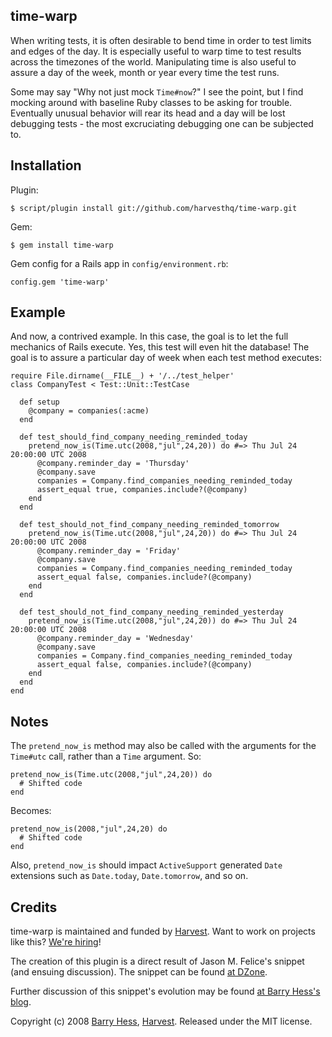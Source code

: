 ## time-warp

When writing tests, it is often desirable to bend time in order to test limits and edges of the day.  It is especially useful to warp time to test results across the timezones of the world.  Manipulating time is also useful to assure a day of the week, month or year every time the test runs.

Some may say "Why not just mock `Time#now`?"  I see the point, but I find mocking around with baseline Ruby classes to be asking for trouble.  Eventually unusual behavior will rear its head and a day will be lost debugging tests - the most excruciating debugging one can be subjected to.


## Installation

Plugin:

    $ script/plugin install git://github.com/harvesthq/time-warp.git

Gem:

    $ gem install time-warp

Gem config for a Rails app in `config/environment.rb`:

    config.gem 'time-warp'

## Example

And now, a contrived example.  In this case, the goal is to let the full mechanics of Rails execute.  Yes, this test will even hit the database! The goal is to assure a particular day of week when each test method executes:

    require File.dirname(__FILE__) + '/../test_helper'
    class CompanyTest < Test::Unit::TestCase

      def setup
        @company = companies(:acme)
      end

      def test_should_find_company_needing_reminded_today
        pretend_now_is(Time.utc(2008,"jul",24,20)) do #=> Thu Jul 24 20:00:00 UTC 2008
          @company.reminder_day = 'Thursday'
          @company.save
          companies = Company.find_companies_needing_reminded_today
          assert_equal true, companies.include?(@company)
        end
      end

      def test_should_not_find_company_needing_reminded_tomorrow
        pretend_now_is(Time.utc(2008,"jul",24,20)) do #=> Thu Jul 24 20:00:00 UTC 2008
          @company.reminder_day = 'Friday'
          @company.save
          companies = Company.find_companies_needing_reminded_today
          assert_equal false, companies.include?(@company)
        end
      end

      def test_should_not_find_company_needing_reminded_yesterday
        pretend_now_is(Time.utc(2008,"jul",24,20)) do #=> Thu Jul 24 20:00:00 UTC 2008
          @company.reminder_day = 'Wednesday'
          @company.save
          companies = Company.find_companies_needing_reminded_today
          assert_equal false, companies.include?(@company)
        end
      end
    end

## Notes

The `pretend_now_is` method may also be called with the arguments for the `Time#utc` call, rather than a `Time` argument.  So:

    pretend_now_is(Time.utc(2008,"jul",24,20)) do
      # Shifted code
    end
  
Becomes:

    pretend_now_is(2008,"jul",24,20) do
      # Shifted code
    end
  
Also, `pretend_now_is` should impact `ActiveSupport` generated `Date` extensions such as `Date.today`, `Date.tomorrow`, and so on.

## Credits

time-warp is maintained and funded by [Harvest](http://www.getHarvest.com). Want to work on projects like this? [We're hiring](http://www.getharvest.com/careers)!

The creation of this plugin is a direct result of Jason M. Felice's snippet (and ensuing discussion).  The snippet can be found [at DZone](http://snippets.dzone.com/posts/show/1738).

Further discussion of this snippet's evolution may be found [at Barry Hess's blog](http://bjhess.com/blog/2007/08/12/time-warp-for-rails-testing/).

Copyright (c) 2008 [Barry Hess](http://bjhess.com), [Harvest](http://www.getHarvest.com).  Released under the MIT license.
